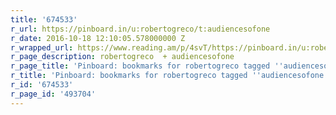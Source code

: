 ```yaml
---
title: '674533'
r_url: https://pinboard.in/u:robertogreco/t:audiencesofone
r_date: 2016-10-18 12:10:05.578000000 Z
r_wrapped_url: https://www.reading.am/p/4svT/https://pinboard.in/u:robertogreco/t:audiencesofone
r_page_description: robertogreco  + audiencesofone
r_page_title: 'Pinboard: bookmarks for robertogreco tagged ''audiencesofone'''
r_title: 'Pinboard: bookmarks for robertogreco tagged ''audiencesofone'''
r_id: '674533'
r_page_id: '493704'
---
```


